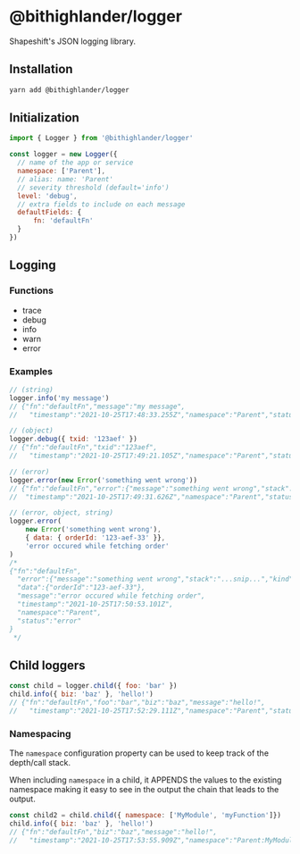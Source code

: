 # @bithighlander/logger

Shapeshift's JSON logging library.

## Installation

```bash
yarn add @bithighlander/logger
```

## Initialization

```javascript
import { Logger } from '@bithighlander/logger'

const logger = new Logger({
  // name of the app or service
  namespace: ['Parent'],
  // alias: name: 'Parent'
  // severity threshold (default='info')
  level: 'debug',
  // extra fields to include on each message
  defaultFields: {
      fn: 'defaultFn'
  }
})
```

## Logging

### Functions

* trace
* debug
* info
* warn
* error

### Examples
```javascript
// (string)
logger.info('my message')
// {"fn":"defaultFn","message":"my message",
//   "timestamp":"2021-10-25T17:48:33.255Z","namespace":"Parent","status":"info"}

// (object)
logger.debug({ txid: '123aef' })
// {"fn":"defaultFn","txid":"123aef",
//   "timestamp":"2021-10-25T17:49:21.105Z","namespace":"Parent","status":"debug"}

// (error)
logger.error(new Error('something went wrong'))
// {"fn":"defaultFn","error":{"message":"something went wrong","stack":"...snip...","kind":"Error"},
//  "timestamp":"2021-10-25T17:49:31.626Z","namespace":"Parent","status":"error"}

// (error, object, string)
logger.error(
    new Error('something went wrong'),
    { data: { orderId: '123-aef-33' }},
    'error occured while fetching order'
)
/*
{"fn":"defaultFn",
  "error":{"message":"something went wrong","stack":"...snip...","kind":"Error"},
  "data":{"orderId":"123-aef-33"},
  "message":"error occured while fetching order",
  "timestamp":"2021-10-25T17:50:53.101Z",
  "namespace":"Parent",
  "status":"error"
}
 */
```


## Child loggers

```javascript
const child = logger.child({ foo: 'bar' })
child.info({ biz: 'baz' }, 'hello!') 
// {"fn":"defaultFn","foo":"bar","biz":"baz","message":"hello!",
//   "timestamp":"2021-10-25T17:52:29.111Z","namespace":"Parent","status":"info"}
```

### Namespacing

The `namespace` configuration property can be used to keep track of the depth/call stack.

When including `namespace` in a child, it APPENDS the values to the existing namespace making it easy to see in the output the chain that leads to the output.

```javascript
const child2 = child.child({ namespace: ['MyModule', 'myFunction']})
child.info({ biz: 'baz' }, 'hello!') 
// {"fn":"defaultFn","biz":"baz","message":"hello!",
//   "timestamp":"2021-10-25T17:53:55.909Z","namespace":"Parent:MyModule:myFunction","status":"info"}
```
